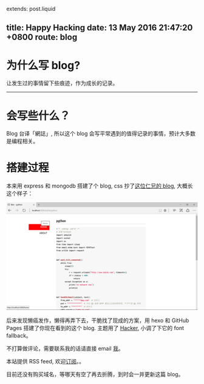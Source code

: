 extends: post.liquid

title:   Happy Hacking
date:    13 May 2016 21:47:20 +0800
route:   blog
---

# 为什么写 blog?

让发生过的事情留下些痕迹，作为成长的记录。

---

# 会写些什么？

Blog 台译「網誌」, 所以这个 blog 会写平常遇到的值得记录的事情，预计大多数是编程相关。


# 搭建过程

本来用 express 和 mongodb 搭建了个 blog, css 抄了[这位仁兄的 blog](http://yihui.name/cn/), 大概长这个样子：

![express blog](/img/express-blog.png)

后来发现懒癌发作，懒得再弄下去，干脆找了现成的方案，用 hexo 和 GitHub Pages 搭建了你现在看到的这个 blog. 主题用了 [Hacker](https://github.com/CodeDaraW/Hacker), 小调了下它的 font fallback。

不打算做评论，需要联系我的话请直接 email <a href="mailto:yebenmy@protonmail.com">我</a>。

本站提供 RSS feed, 欢迎[订阅](/rss.xml)。。

目前还没有购买域名，等哪天有空了再去折腾，到时会一并更新这篇 blog。

